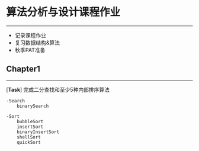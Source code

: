 # 算法分析与设计课程作业
___

- 记录课程作业
- 复习数据结构&算法
- 秋季PAT准备

## Chapter1
___

[**Task**] 完成二分查找和至少5种内部排序算法

    -Search
        binarySearch
    
    -Sort
        bubbleSort
        insertSort
        binaryInsertSort
        shellSort
        quickSort